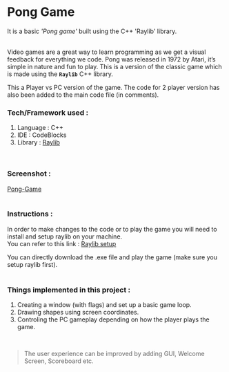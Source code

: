 # Pong Game
It is a basic *'Pong game'* built using the C++ 'Raylib' library.  
<br>

Video games are a great way to learn programming as we get a visual feedback for everything we code. 
Pong was released in 1972 by Atari, it’s simple in nature and fun to play. This is a version of the classic game which is made using the **` Raylib `** C++ library. 

This a Player vs PC version of the game. The code for 2 player version has also been added to the main code file (in comments).
<br>

### Tech/Framework used :

1. Language : C++
2. IDE : CodeBlocks
3. Library : [Raylib](https://www.raylib.com/)  
<br>

### Screenshot : 
[Pong-Game](https://github.com/sumitmule/pong-game/blob/757fd210c955c85cc9594bad23f4a6754def89f7/Screenshot%202022-09-03%20231728.png)  
<br>

### Instructions :

In order to make changes to the code or to play the game you will need to install and setup raylib on your machine.  
You can refer to this link : [Raylib setup](https://youtu.be/a2IUxJFr8sg)

You can directly download the .exe file and play the game (make sure you setup raylib first).  
<br>

### Things implemented in this project :

1. Creating a window (with flags) and set up a basic game loop.
2. Drawing shapes using screen coordinates.
3. Controling the PC gameplay depending on how the player plays the game.<br>
<br>

> The user experience can be improved by adding GUI, Welcome Screen, Scoreboard etc.